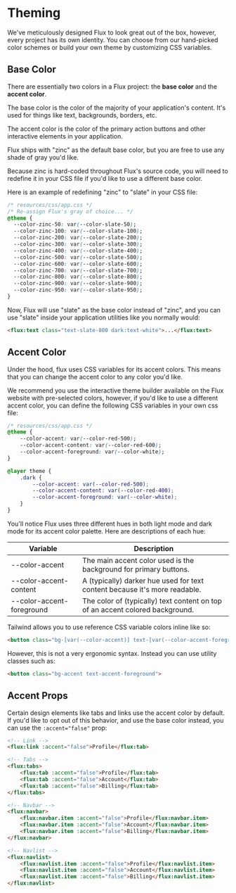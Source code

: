 # Theming

We've meticulously designed Flux to look great out of the box, however, every project has its own identity. You can choose from our hand-picked color schemes or build your own theme by customizing CSS variables.

## Base Color

There are essentially two colors in a Flux project: the **base color** and the **accent color**.

The base color is the color of the majority of your application's content. It's used for things like text, backgrounds, borders, etc.

The accent color is the color of the primary action buttons and other interactive elements in your application.

Flux ships with "zinc" as the default base color, but you are free to use any shade of gray you'd like.

Because zinc is hard-coded throughout Flux's source code, you will need to redefine it in your CSS file if you'd like to use a different base color.

Here is an example of redefining "zinc" to "slate" in your CSS file:

```css
/* resources/css/app.css */
/* Re-assign Flux's gray of choice... */
@theme {
  --color-zinc-50: var(--color-slate-50);
  --color-zinc-100: var(--color-slate-100);
  --color-zinc-200: var(--color-slate-200);
  --color-zinc-300: var(--color-slate-300);
  --color-zinc-400: var(--color-slate-400);
  --color-zinc-500: var(--color-slate-500);
  --color-zinc-600: var(--color-slate-600);
  --color-zinc-700: var(--color-slate-700);
  --color-zinc-800: var(--color-slate-800);
  --color-zinc-900: var(--color-slate-900);
  --color-zinc-950: var(--color-slate-950);
}
```

Now, Flux will use "slate" as the base color instead of "zinc", and you can use "slate" inside your application utilities like you normally would:

```html
<flux:text class="text-slate-800 dark:text-white">...</flux:text>
```

## Accent Color

Under the hood, flux uses CSS variables for its accent colors. This means that you can change the accent color to any color you'd like.

We recommend you use the interactive theme builder available on the Flux website with pre-selected colors, however, if you'd like to use a different accent color, you can define the following CSS variables in your own css file:

```css
/* resources/css/app.css */
@theme {
    --color-accent: var(--color-red-500);
    --color-accent-content: var(--color-red-600);
    --color-accent-foreground: var(--color-white);
}

@layer theme {
    .dark {
        --color-accent: var(--color-red-500);
        --color-accent-content: var(--color-red-400);
        --color-accent-foreground: var(--color-white);
    }
}
```

You'll notice Flux uses three different hues in both light mode and dark mode for its accent color palette. Here are descriptions of each hue:

| Variable | Description |
| --- | --- |
| --color-accent | The main accent color used is the background for primary buttons. |
| --color-accent-content | A (typically) darker hue used for text content because it's more readable. |
| --color-accent-foreground | The color of (typically) text content on top of an accent colored background. |

Tailwind allows you to use reference CSS variable colors inline like so:

```html
<button class="bg-[var(--color-accent)] text-[var(--color-accent-foreground)]">
```

However, this is not a very ergonomic syntax. Instead you can use utility classes such as:

```html
<button class="bg-accent text-accent-foreground">
```

## Accent Props

Certain design elements like tabs and links use the accent color by default. If you'd like to opt out of this behavior, and use the base color instead, you can use the `:accent="false"` prop:

```html
<!-- Link -->
<flux:link :accent="false">Profile</flux:tab>

<!-- Tabs -->
<flux:tabs>
    <flux:tab :accent="false">Profile</flux:tab>
    <flux:tab :accent="false">Account</flux:tab>
    <flux:tab :accent="false">Billing</flux:tab>
</flux:tabs>

<!-- Navbar -->
<flux:navbar>
    <flux:navbar.item :accent="false">Profile</flux:navbar.item>
    <flux:navbar.item :accent="false">Account</flux:navbar.item>
    <flux:navbar.item :accent="false">Billing</flux:navbar.item>
</flux:navbar>

<!-- Navlist -->
<flux:navlist>
    <flux:navlist.item :accent="false">Profile</flux:navlist.item>
    <flux:navlist.item :accent="false">Account</flux:navlist.item>
    <flux:navlist.item :accent="false">Billing</flux:navlist.item>
</flux:navlist>
```